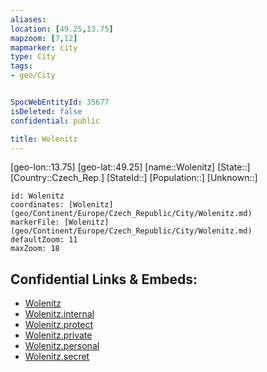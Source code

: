 ```yaml
---
aliases: 
location: [49.25,13.75]
mapzoom: [7,12] 
mapmarker: city 
type: City
tags:
- geo/City


SpocWebEntityId: 35677
isDeleted: false
confidential: public

title: Wolenitz
---
```

[geo-lon::13.75]
[geo-lat::49.25]
[name::Wolenitz]
[State::]
[Country::Czech_Rep.]
[StateId::]
[Population::]
[Unknown::]


```leaflet
id: Wolenitz
coordinates: [Wolenitz](geo/Continent/Europe/Czech_Republic/City/Wolenitz.md)
markerFile: [Wolenitz](geo/Continent/Europe/Czech_Republic/City/Wolenitz.md)
defaultZoom: 11 
maxZoom: 18
```


## Confidential Links & Embeds: 
- [Wolenitz](../../../../../../_public/geo/Continent/Europe/Czech_Republic/City/Wolenitz.md) 
- [Wolenitz.internal](../../../../../../_internal/geo/Continent/Europe/Czech_Republic/City/Wolenitz.internal.md) 
- [Wolenitz.protect](../../../../../../_protect/geo/Continent/Europe/Czech_Republic/City/Wolenitz.protect.md) 
- [Wolenitz.private](../../../../../../_private/geo/Continent/Europe/Czech_Republic/City/Wolenitz.private.md) 
- [Wolenitz.personal](../../../../../../_personal/geo/Continent/Europe/Czech_Republic/City/Wolenitz.personal.md) 
- [Wolenitz.secret](../../../../../../_secret/geo/Continent/Europe/Czech_Republic/City/Wolenitz.secret.md) 
